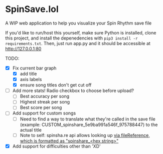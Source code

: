 # SpinSave.lol
A WIP web application to help you visualize your Spin Rhythm save file

If you'd like to run/host this yourself, make sure Python is installed, clone this project, and install the depenedencies with `pip3 install -r requirements.txt`. Then, just run app.py and it should be accessible at http://127.0.0.1:80

TODO:
- [x] Fix current bar graph
  - [x] add title
  - [x] axis labels
  - [x] ensure song titles don't get cut off
- [ ] Add more stats! Radio checkbox to choose before upload?
  - [ ] Best accuracy per song
  - [ ] Highest streak per song
  - [ ] Best score per song
- [ ] Add support for custom songs
  - [ ] Need to find a way to translate what they're called in the save file (example: CUSTOM_spinshare_5e9ba991a546f_975788447) to the actual title
  - [ ] Note to self: spinsha.re api allows looking up [via fileReference, which is formatted as "spinshare_\<hex string>"](https://spinsha.re/api/docs/open/songs#detail)
- [x] Add support for difficulties other than 'XD'
